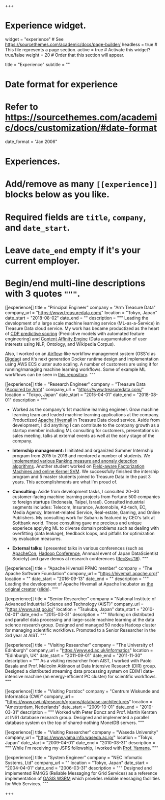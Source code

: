 +++
# Experience widget.
widget = "experience"  # See https://sourcethemes.com/academic/docs/page-builder/
headless = true  # This file represents a page section.
active = true  # Activate this widget? true/false
weight = 20  # Order that this section will appear.

title = "Experience"
subtitle = ""

# Date format for experience
#   Refer to https://sourcethemes.com/academic/docs/customization/#date-format
date_format = "Jan 2006"

# Experiences.
#   Add/remove as many `[[experience]]` blocks below as you like.
#   Required fields are `title`, `company`, and `date_start`.
#   Leave `date_end` empty if it's your current employer.
#   Begin/end multi-line descriptions with 3 quotes `"""`.
[[experience]]
  title = "Principal Engineer"
  company = "Arm Treasure Data"
  company_url = "https://www.treasuredata.com/"
  location = "Tokyo, Japan"
  date_start = "2018-08-02"
  date_end = ""
  description = """
Leading the development of a large scale machine learning service (ML-as-a-Service) in Treasure Data cloud service. My work has became productized as the heart of [CDP predictive scoring](https://www.treasuredata.com/product/segmentation/) (Predictive models with automated feature engineering) and [Content Affinity Engine](https://www.slideshare.net/treasure-data/hands-on-javascript-sdk/23) (Data augumentation of user interests using NLP, Ontology, and Wikipedia Corpus). 

Also, I worked on an [Airflow](https://airflow.apache.org/)-like workflow management system (OSS'd as [Digdag](https://www.digdag.io/)) and it's next generation Docker runtime design and implementation using AWS ECS cluster auto scaling. A number of customers are using it for running/managing machine learning workflows. Some of example ML workflows can be seen in [this repository](https://github.com/treasure-data/treasure-boxes/tree/master/machine-learning-box).
  """

[[experience]]
  title = "Research Engineer"
  company = "Treasure Data ([Acquired by Arm](https://blog.treasuredata.com/blog/2018/08/02/the-next-chapter/))"
  company_url = "https://www.treasuredata.com/"
  location = "Tokyo, Japan"
  date_start = "2015-04-01"
  date_end = "2018-08-01"
description = """
* Worked as the company's 1st machine learning engineer. Grow machine learning team and leaded machine learning applications at the company. 
Productized [Apache Hivemall](https://hivemall.apache.org/) in Treasure Data cloud service. Aside from development, I did anything I can contribute to the company growth as a startup member including ML consulting for customers, presentations in sales meeting, talks at external events as well at the early stage of the company.

* **Internship management:** 
I initiated and organized Summer Internship program from 2015 to 2018 and mentored a number of students. We [implemented various Ranking measure and anonaly detection algorithms](https://speakerdeck.com/takuti/treasure-data-summer-internship-2016). Another student worked on [Field-aware Factorization Machines and online Kernel SVM](https://www.slideshare.net/SotaroSugimoto/spring-2016-intern-at-treasure-data).
We successfully finished the intership program and 5 master students joined to Treasure Data in the past 3 years. This accomplishments are what I'm proud of.

* **Consulting:** 
Aside from development tasks, I consulted 20~30 customer-facing machine learning projects from Fortune 500 companies to foreign startups (Indonesia, Taipei, Israel). Consulted industrial segments includes: Telecom, Insurance, Automobile, Ad-tech, EC, Media Agency, Internet-related Service, Real-estate, Gaming, and Online Publishers. My consulting work for Subaru is featured by CEO's talk at Softbank world. Those consulting gave me precious and unique experiece applying ML to diverse domain problems such as dealing with overfitting (data leakage), feedback loops, and pitfalls for optimization by evaluation measures.

* **External talks:** 
I presented talks in various conferences (such as [ApacheCon](https://www.slideshare.net/myui/introduction-to-apache-hivemall-v050-116894003), [Hadoop Conference](https://www.slideshare.net/myui/hadoopsummit16-myui), Annnual event of Japan DataScientist Society) and gave demos at research conferences ([RecSys'18](https://dl.acm.org/doi/10.1145/3240323.3241592)).
"""

[[experience]]
  title = "Apache Hivemall PPMC member"
  company = "The Apache Software Foundation"
  company_url = "https://hivemall.apache.org/"
  location = ""
  date_start = "2016-09-13"
  date_end = ""
description = """
Leading the development of Apache Hivemall at Apache Incubator as [the original creator](https://github.com/myui/hivemall) ([slide](https://www.slideshare.net/myui/podling-hivemall-in-the-apache-incubator)).
"""

[[experience]]
  title = "Senior Researcher"
  company = "National Institute of Advanced Industrial Science and Technology (AIST)"
  company_url = "https://www.aist.go.jp/"
  location = "Tsukuba, Japan"
  date_start = "2010-04-01"
  date_end = "2015-03-31"
description = """
Working on distributed and parallel data processing and large-scale machine learning at the data science research group.
Designed and managed 50 nodes Hadoop cluster for managing scientific workflows. Promoted to a Senior Researcher in the 3rd year at AIST.
"""

[[experience]]
  title = "Visiting Researcher"
  company = "The University of Edinburgh"
  company_url = "https://www.ed.ac.uk/informatics"
  location = "Edinburgh, UK"
  date_start = "2011-09-01"
  date_end = "2011-11-30"
description = """
As a visiting researcher from AIST, I worked with Paolo Basala and Prof. Malcolm Atkinson at Data Intensive Research (DIR) group.
Designed a distributed streaming data processing system on EDIM1 data-intensive machine (an energy-efficient PC cluster) for scientific workflows.
"""

[[experience]]
  title = "Visiting Postdoc"
  company = "Centrum Wiskunde and Informatica (CWI)"
  company_url = "https://www.cwi.nl/research/groups/database-architectures"
  location = "Amesterdam, Nederlands"
  date_start = "2009-10-01"
  date_end = "2010-03-31"
description = """
Worked with Peter Boncz and Prof. Martin Kersten at INS1 database research group. Designed and implemented a parallel database system on the top of shared-nothing MonetDB servers.
"""

[[experience]]
  title = "Visiting Researcher"
  company = "Waseda University"
  company_url = "https://www.yama.info.waseda.ac.jp/"
  location = "Tokyo, Japan"
  date_start = "2009-04-01"
  date_end = "2010-03-31"
description = """
While I'm receiving my JSPS followship, I worked with [Prof. Yamana](https://www.yama.info.waseda.ac.jp/~yamana/yamana_eng2015.htm).
"""

[[experience]]
  title = "System Engineer"
  company = "NEC Infomatic Systems, Ltd"
  company_url = ""
  location = "Tokyo, Japan"
  date_start = "2004-04-01"
  date_end = "2006-03-31"
description = """
Designed and implemented RM4GS (Reliable Messaging for Grid Services) as a reference implementation of [OASIS WSRM](https://www.oasis-open.org/committees/tc_home.php?wg_abbrev=wsrm) which provides reliable messaging facilities for Web Services.
"""

+++
